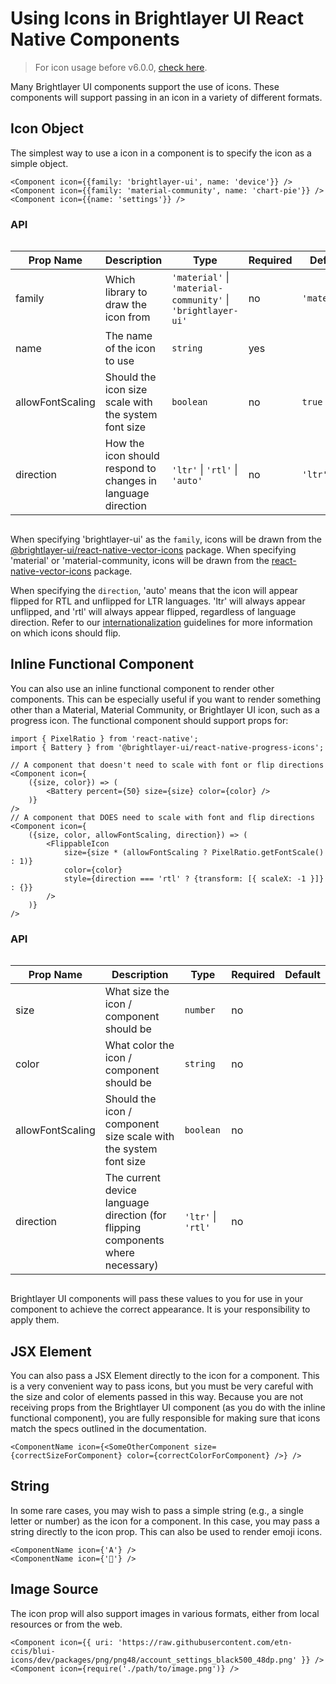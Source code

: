 # Using Icons in Brightlayer UI React Native Components

> For icon usage before v6.0.0, [check here](https://github.com/etn-ccis/blui-react-native-component-library/blob/master/docs/IconWrapper.md).

Many Brightlayer UI components support the use of icons. These components will support passing in an icon in a variety of different formats.

## Icon Object

The simplest way to use a icon in a component is to specify the icon as a simple object.

```tsx
<Component icon={{family: 'brightlayer-ui', name: 'device'}} />
<Component icon={{family: 'material-community', name: 'chart-pie'}} />
<Component icon={{name: 'settings'}} />
```

### API

<div style="overflow: auto">

| Prop Name        | Description                                                  | Type                                                         | Required | Default      |
| ---------------- | ------------------------------------------------------------ | ------------------------------------------------------------ | -------- | ------------ |
| family           | Which library to draw the icon from                          | `'material'` \| `'material-community'` \| `'brightlayer-ui'` | no       | `'material'` |
| name             | The name of the icon to use                                  | `string`                                                     | yes      |              |
| allowFontScaling | Should the icon size scale with the system font size         | `boolean`                                                    | no       | `true`       |
| direction        | How the icon should respond to changes in language direction | `'ltr'` \| `'rtl'` \| `'auto'`                               | no       | `'ltr'`      |

</div>

When specifying 'brightlayer-ui' as the `family`, icons will be drawn from the [@brightlayer-ui/react-native-vector-icons](https://www.npmjs.com/package/@brightlayer-ui/react-native-vector-icons) package. When specifying 'material' or 'material-community, icons will be drawn from the [react-native-vector-icons](https://www.npmjs.com/package/react-native-vector-icons) package.

When specifying the `direction`, 'auto' means that the icon will appear flipped for RTL and unflipped for LTR languages. 'ltr' will always appear unflipped, and 'rtl' will always appear flipped, regardless of language direction. Refer to our [internationalization](<https://brightlayer-ui.github.io/patterns/internationalization#bidirectionality--right-to-left-(rtl)-support>) guidelines for more information on which icons should flip.

## Inline Functional Component

You can also use an inline functional component to render other components. This can be especially useful if you want to render something other than a Material, Material Community, or Brightlayer UI icon, such as a progress icon. The functional component should support props for:

```tsx
import { PixelRatio } from 'react-native';
import { Battery } from '@brightlayer-ui/react-native-progress-icons';

// A component that doesn't need to scale with font or flip directions
<Component icon={
    ({size, color}) => (
        <Battery percent={50} size={size} color={color} />
    )}
/>
// A component that DOES need to scale with font and flip directions
<Component icon={
    ({size, color, allowFontScaling, direction}) => (
        <FlippableIcon
            size={size * (allowFontScaling ? PixelRatio.getFontScale() : 1)}
            color={color}
            style={direction === 'rtl' ? {transform: [{ scaleX: -1 }]} : {}}
        />
    )}
/>
```

### API

<div style="overflow: auto">

| Prop Name        | Description                                                                     | Type               | Required | Default |
| ---------------- | ------------------------------------------------------------------------------- | ------------------ | -------- | ------- |
| size             | What size the icon / component should be                                        | `number`           | no       |         |
| color            | What color the icon / component should be                                       | `string`           | no       |         |
| allowFontScaling | Should the icon / component size scale with the system font size                | `boolean`          | no       |         |
| direction        | The current device language direction (for flipping components where necessary) | `'ltr'` \| `'rtl'` | no       |         |

</div>

Brightlayer UI components will pass these values to you for use in your component to achieve the correct appearance. It is your responsibility to apply them.


## JSX Element

You can also pass a JSX Element directly to the icon for a component. This is a very convenient way to pass icons, but you must be very careful with the size and color of elements passed in this way. Because you are not receiving props from the Brightlayer UI component (as you do with the inline functional component), you are fully responsible for making sure that icons match the specs outlined in the documentation.

```tsx
<ComponentName icon={<SomeOtherComponent size={correctSizeForComponent} color={correctColorForComponent} />} />
```

## String

In some rare cases, you may wish to pass a simple string (e.g., a single letter or number) as the icon for a component. In this case, you may pass a string directly to the icon prop. This can also be used to render emoji icons.

```tsx
<ComponentName icon={'A'} />
<ComponentName icon={'🍇'} />
```

## Image Source

The icon prop will also support images in various formats, either from local resources or from the web.

```tsx
<Component icon={{ uri: 'https://raw.githubusercontent.com/etn-ccis/blui-icons/dev/packages/png/png48/account_settings_black500_48dp.png' }} />
<Component icon={require('./path/to/image.png')} />
```
